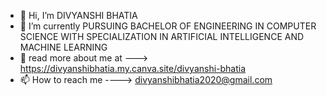 - 👋 Hi, I’m DIVYANSHI BHATIA 
- 🌱 I’m currently PURSUING BACHELOR OF ENGINEERING IN COMPUTER SCIENCE WITH SPECIALIZATION IN ARTIFICIAL INTELLIGENCE AND MACHINE LEARNING 
- 💞️ read more about me at ---> https://divyanshibhatia.my.canva.site/divyanshi-bhatia
- 📫 How to reach me ----> divyanshibhatia2020@gmail.com
